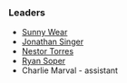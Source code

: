 ### Leaders

* [Sunny Wear](mailto:sunny.wear@owasp.org) 
* [Jonathan Singer](mailto:jon.singer@owasp.org)
* [Nestor Torres](mailto:nestor.torres@owasp.org)
* [Ryan Soper](mailto:ryan.soper@owasp.org)
* Charlie Marval - assistant
